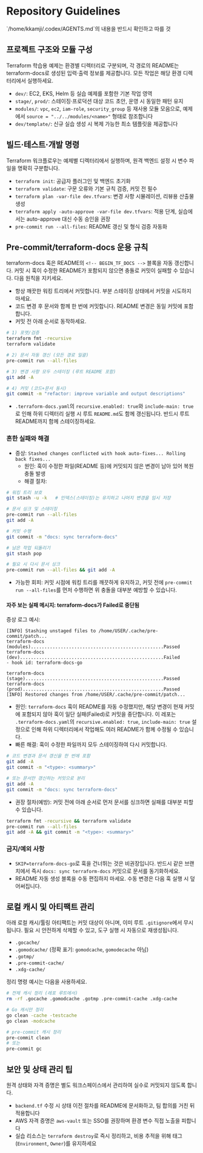 # Repository Guidelines

<important>
`/home/kkamji/.codex/AGENTS.md`의 내용을 반드시 확인하고 따를 것
</important>

## 프로젝트 구조와 모듈 구성
Terraform 학습용 예제는 환경별 디렉터리로 구분되며, 각 경로의 README는 terraform-docs로 생성된 입력·출력 정보를 제공합니다. 모든 작업은 해당 환경 디렉터리에서 실행하세요.
- `dev/`: EC2, EKS, Helm 등 실습 예제를 포함한 기본 작업 영역
- `stage/`, `prod/`: 스테이징·프로덕션 대상 코드 초안, 운영 시 동일한 패턴 유지
- `modules/`: `vpc`, `ec2`, `iam-role`, `security_group` 등 재사용 모듈 모음으로, 예제에서 `source = "../../modules/<name>"` 형태로 참조합니다
- `dev/template/`: 신규 실습 생성 시 복제 가능한 최소 템플릿을 제공합니다

## 빌드·테스트·개발 명령
Terraform 워크플로우는 예제별 디렉터리에서 실행하며, 원격 백엔드 설정 시 변수 파일을 명확히 구분합니다.
- `terraform init`: 공급자 플러그인 및 백엔드 초기화
- `terraform validate`: 구문 오류와 기본 규칙 검증, 커밋 전 필수
- `terraform plan -var-file dev.tfvars`: 변경 사항 시뮬레이션, 리뷰용 산출물 생성
- `terraform apply -auto-approve -var-file dev.tfvars`: 적용 단계, 실습에서는 auto-approve 대신 수동 승인을 권장
- `pre-commit run --all-files`: README 갱신 및 형식 검증 자동화

## Pre-commit/terraform-docs 운용 규칙
terraform-docs 훅은 README의 `<!-- BEGIN_TF_DOCS -->` 블록을 자동 갱신합니다. 커밋 시 훅이 수정한 README가 포함되지 않으면 충돌로 커밋이 실패할 수 있습니다. 다음 원칙을 지키세요.

- 항상 깨끗한 워킹 트리에서 커밋합니다. 부분 스테이징 상태에서 커밋을 시도하지 마세요.
- 코드 변경 후 문서와 함께 한 번에 커밋합니다. README 변경은 동일 커밋에 포함합니다.
- 커밋 전 아래 순서로 동작하세요.

```bash
# 1) 포맷/검증
terraform fmt -recursive
terraform validate

# 2) 문서 자동 갱신 (모든 경로 일괄)
pre-commit run --all-files

# 3) 변경 사항 모두 스테이징 (루트 README 포함)
git add -A

# 4) 커밋 (코드+문서 동시)
git commit -m "refactor: improve variable and output descriptions"
```

- `.terraform-docs.yaml`의 `recursive.enabled: true`와 `include-main: true`로 인해 하위 디렉터리 실행 시 루트 `README.md`도 함께 갱신됩니다. 반드시 루트 README까지 함께 스테이징하세요.

### 흔한 실패와 해결
- 증상: `Stashed changes conflicted with hook auto-fixes... Rolling back fixes...`
  - 원인: 훅이 수정한 파일(README 등)에 커밋되지 않은 변경이 남아 있어 복원 충돌 발생
  - 해결 절차:

```bash
# 워킹 트리 보호
git stash -u -k   # 인덱스(스테이징)는 유지하고 나머지 변경을 임시 저장

# 문서 싱크 및 스테이징
pre-commit run --all-files
git add -A

# 커밋 수행
git commit -m "docs: sync terraform-docs"

# 남은 작업 되돌리기
git stash pop

# 필요 시 다시 문서 싱크
pre-commit run --all-files && git add -A
```

- 가능한 회피: 커밋 시점에 워킹 트리를 깨끗하게 유지하고, 커밋 전에 `pre-commit run --all-files`를 먼저 수행하면 위 충돌을 대부분 예방할 수 있습니다.

#### 자주 보는 실패 메시지: terraform-docs가 Failed로 중단됨

증상 로그 예시:

```
[INFO] Stashing unstaged files to /home/USER/.cache/pre-commit/patch...
terraform-docs (modules).................................................Passed
terraform-docs (dev).....................................................Failed
- hook id: terraform-docs-go

terraform-docs (stage)...................................................Passed
terraform-docs (prod)....................................................Passed
[INFO] Restored changes from /home/USER/.cache/pre-commit/patch...
```

- 원인: `terraform-docs` 훅이 README를 자동 수정했지만, 해당 변경이 현재 커밋에 포함되지 않아 훅이 일단 실패(Failed)로 커밋을 중단합니다. 이 레포는 `.terraform-docs.yaml`의 `recursive.enabled: true`, `include-main: true` 설정으로 인해 하위 디렉터리에서 작업해도 여러 README가 함께 수정될 수 있습니다.
- 빠른 해결: 훅이 수정한 파일까지 모두 스테이징하여 다시 커밋합니다.

```bash
# 코드 변경과 문서 갱신을 한 번에 포함
git add -A
git commit -m "<type>: <summary>"

# 또는 문서만 갱신하는 커밋으로 분리
git add -A
git commit -m "docs: sync terraform-docs"
```

- 권장 절차(예방): 커밋 전에 아래 순서로 먼저 문서를 싱크하면 실패를 대부분 피할 수 있습니다.

```bash
terraform fmt -recursive && terraform validate
pre-commit run --all-files
git add -A && git commit -m "<type>: <summary>"
```

### 금지/예외 사항
- `SKIP=terraform-docs-go`로 훅을 건너뛰는 것은 비권장입니다. 반드시 같은 브랜치에서 즉시 `docs: sync terraform-docs` 커밋으로 문서를 동기화하세요.
- README 자동 생성 블록을 수동 편집하지 마세요. 수동 변경은 다음 훅 실행 시 덮어써집니다.

## 로컬 캐시 및 아티팩트 관리
아래 로컬 캐시/툴링 아티팩트는 커밋 대상이 아니며, 이미 루트 `.gitignore`에서 무시됩니다. 필요 시 안전하게 삭제할 수 있고, 도구 실행 시 자동으로 재생성됩니다.

- `.gocache/`
- `.gomodcache/` (정확 표기: `gomodcache`, `gomodecache` 아님)
- `.gotmp/`
- `.pre-commit-cache/`
- `.xdg-cache/`

정리 명령 예시는 다음을 사용하세요.

```bash
# 전체 캐시 정리 (레포 루트에서)
rm -rf .gocache .gomodcache .gotmp .pre-commit-cache .xdg-cache

# Go 캐시만 정리
go clean -cache -testcache
go clean -modcache

# pre-commit 캐시 정리
pre-commit clean
# 또는
pre-commit gc
```

## 보안 및 상태 관리 팁
원격 상태와 자격 증명은 별도 워크스페이스에서 관리하여 실수로 커밋되지 않도록 합니다.
- `backend.tf` 수정 시 상태 이전 절차를 README에 문서화하고, 팀 합의를 거친 뒤 적용합니다
- AWS 자격 증명은 `aws-vault` 또는 SSO를 권장하며 환경 변수 직접 노출을 피합니다
- 실습 리소스는 `terraform destroy`로 즉시 정리하고, 비용 추적을 위해 태그(`Environment`, `Owner`)를 유지하세요
